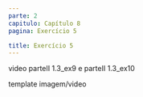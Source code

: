 ```yaml
---
parte: 2
capitulo: Capítulo 8
pagina: Exercício 5

title: Exercício 5
---
```


video parteII 1.3_ex9 e parteII 1.3_ex10

template imagem/video
